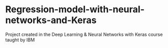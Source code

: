 # Regression-model-with-neural-networks-and-Keras
Project created in the Deep Learning &amp; Neural Networks with Keras course taught by IBM

